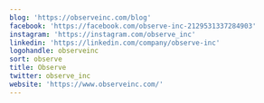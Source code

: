 ```yaml
---
blog: 'https://observeinc.com/blog'
facebook: 'https://facebook.com/observe-inc-2129531337284903'
instagram: 'https://instagram.com/observe_inc'
linkedin: 'https://linkedin.com/company/observe-inc'
logohandle: observeinc
sort: observe
title: Observe
twitter: observe_inc
website: 'https://www.observeinc.com/'
---
```

